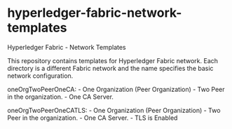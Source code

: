 # hyperledger-fabric-network-templates

Hyperledger Fabric - Network Templates

This repository contains templates for Hyperledger Fabric network. Each directory is a different Fabric network and the name specifies the basic network configuration.

oneOrgTwoPeerOneCA:
    - One Organization (Peer Organization)
    - Two Peer in the organization.
    - One CA Server.

oneOrgTwoPeerOneCATLS:
    - One Organization (Peer Organization)
    - Two Peer in the organization.
    - One CA Server.
    - TLS is Enabled
